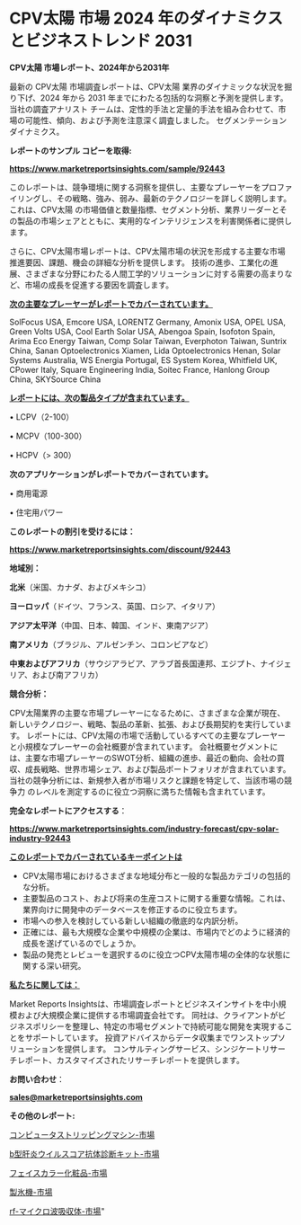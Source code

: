 # CPV太陽 市場 2024 年のダイナミクスとビジネストレンド 2031

<strong>CPV太陽 市場レポート、2024年から2031年</strong>

最新の CPV太陽 市場調査レポートは、CPV太陽 業界のダイナミックな状況を掘り下げ、2024 年から 2031 年までにわたる包括的な洞察と予測を提供します。当社の調査アナリスト チームは、定性的手法と定量的手法を組み合わせて、市場の可能性、傾向、および予測を注意深く調査しました。 セグメンテーションダイナミクス。



<strong>レポートのサンプル コピーを取得:</strong> <a href=https://www.marketreportsinsights.com/sample/92443>

<strong><u>https://www.marketreportsinsights.com/sample/92443</u></strong></a>

このレポートは、競争環境に関する洞察を提供し、主要なプレーヤーをプロファイリングし、その戦略、強み、弱み、最新のテクノロジーを詳しく説明します。 これは、CPV太陽 の市場価値と数量指標、セグメント分析、業界リーダーとその製品の市場シェアとともに、実用的なインテリジェンスを利害関係者に提供します。

さらに、CPV太陽市場レポートは、CPV太陽市場の状況を形成する主要な市場推進要因、課題、機会の詳細な分析を提供します。 技術の進歩、工業化の進展、さまざまな分野にわたる人間工学的ソリューションに対する需要の高まりなど、市場の成長を促進する要因を調査します。



<strong><u>次の主要なプレーヤーがレポートでカバーされています。</u></strong>

SolFocus USA, Emcore USA, LORENTZ Germany, Amonix USA, OPEL USA, Green Volts USA, Cool Earth Solar USA, Abengoa Spain, Isofoton Spain, Arima Eco Energy Taiwan, Comp Solar Taiwan, Everphoton Taiwan, Suntrix China, Sanan Optoelectronics Xiamen, Lida Optoelectronics Henan, Solar Systems Australia, WS Energia Portugal, ES System Korea, Whitfield UK, CPower Italy, Square Engineering India, Soitec France, Hanlong Group China, SKYSource China



<strong><u><b>レポートには、次の製品タイプが含まれています。</b></u></strong>

• LCPV（2-100）

• MCPV（100-300）

• HCPV（> 300）



<strong><b>次のアプリケーションがレポートでカバーされています。</b></strong>

• 商用電源

• 住宅用パワー



<strong><b>このレポートの割引を受けるには：</b></strong><a href=https://www.marketreportsinsights.com/discount/92443>

<strong><u>https://www.marketreportsinsights.com/discount/92443</u></strong></a>



<strong>地域別：</strong>



<strong>北米</strong>（米国、カナダ、およびメキシコ）



<strong>ヨーロッパ</strong>（ドイツ、フランス、英国、ロシア、イタリア）



<strong>アジア太平洋</strong>（中国、日本、韓国、インド、東南アジア）



<strong>南アメリカ</strong>（ブラジル、アルゼンチン、コロンビアなど）



<strong>中東およびアフリカ</strong>（サウジアラビア、アラブ首長国連邦、エジプト、ナイジェリア、および南アフリカ）



<strong>競合分析：</strong>

CPV太陽業界の主要な市場プレーヤーになるために、さまざまな企業が現在、新しいテクノロジー、戦略、製品の革新、拡張、および長期契約を実行しています。 レポートには、CPV太陽の市場で活動しているすべての主要なプレーヤーと小規模なプレーヤーの会社概要が含まれています。 会社概要セグメントには、主要な市場プレーヤーのSWOT分析、組織の進歩、最近の動向、会社の買収、成長戦略、世界市場シェア、および製品ポートフォリオが含まれています。 当社の競争分析には、新規参入者が市場リスクと課題を特定して、当該市場の競争力 のレベルを測定するのに役立つ洞察に満ちた情報も含まれています。



<strong>完全なレポートにアクセスする</strong>：

<a href=https://www.marketreportsinsights.com/industry-forecast/cpv-solar-industry-92443>

<strong><u>https://www.marketreportsinsights.com/industry-forecast/cpv-solar-industry-92443</u></strong></a>



<strong><u><b>このレポートでカバーされているキーポイントは</b></u></strong>
<ul>
  <li>CPV太陽市場におけるさまざまな地域分布と一般的な製品カテゴリの包括的な分析。</li>
  <li>主要製品のコスト、および将来の生産コストに関する重要な情報。これは、業界向けに開発中のデータベースを修正するのに役立ちます。</li>
  <li>市場への参入を検討している新しい組織の徹底的な内訳分析。</li>
  <li>正確には、最も大規模な企業や中規模の企業は、市場内でどのように経済的成長を遂げているのでしょうか。</li>
  <li>製品の発売とレビューを選択するのに役立つCPV太陽市場の全体的な状態に関する深い研究。</li>
</ul>


<strong><u><b>私たちに関しては：</b></u></strong>

Market Reports Insightsは、市場調査レポートとビジネスインサイトを中小規模および大規模企業に提供する市場調査会社です。 同社は、クライアントがビジネスポリシーを整理し、特定の市場セグメントで持続可能な開発を実現することをサポートしています。 投資アドバイスからデータ収集までワンストップソリューションを提供します。 コンサルティングサービス、シンジケートリサーチレポート、カスタマイズされたリサーチレポートを提供します。



<strong><b>お問い合わせ</b></strong>：

<a href=mailto:sales@marketreportsinsights.com>

<strong><u>sales@marketreportsinsights.com</u></strong></a>



<strong>その他のレポート:</strong>

<a href=https://www.linkedin.com/pulse/コンピュータストリッピングマシン-市場-2023-総利益と主要ベンダー-2030-l2gff/>コンピュータストリッピングマシン-市場</a>

<a href=https://www.linkedin.com/pulse/b型肝炎ウイルスコア抗体診断キット-市場-2023-最新の-cagr-および成長分析-2030-pr-news-hub-g4tvf/>b型肝炎ウイルスコア抗体診断キット-市場</a>

<a href=https://www.linkedin.com/pulse/フェイスカラー化粧品-市場-2030-年までの需要に焦点を当てた-2023-k7xqf/>フェイスカラー化粧品-市場</a>

<a href=https://www.linkedin.com/pulse/製氷機-市場-2023-総合分析と事業成長戦略-2030-data-dive-discoveries-24-analysis-igpsf/>製氷機-市場</a>

<a href=https://www.linkedin.com/pulse/rf-マイクロ波吸収体-市場-2023-swot-分析と最新イノベーション-2030-pr-news-hub-vwp2f/>rf-マイクロ波吸収体-市場</a>"
